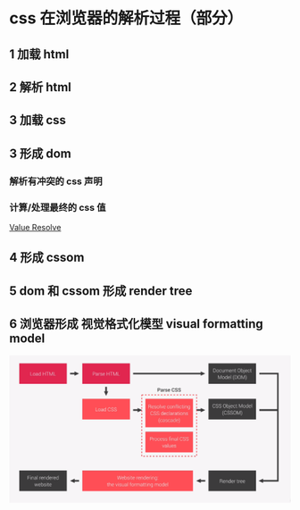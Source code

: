# css 在浏览器的解析过程（部分）

## 1 加载 html

## 2 解析 html

## 3 加载 css

## 3 形成 dom

### 解析有冲突的 css 声明

### 计算/处理最终的 css 值

[Value Resolve](public/valueResolve.png)

## 4 形成 cssom

## 5 dom 和 cssom 形成 render tree

## 6 浏览器形成 视觉格式化模型 visual formatting model

![Css Process](public/cssProcess.png)
